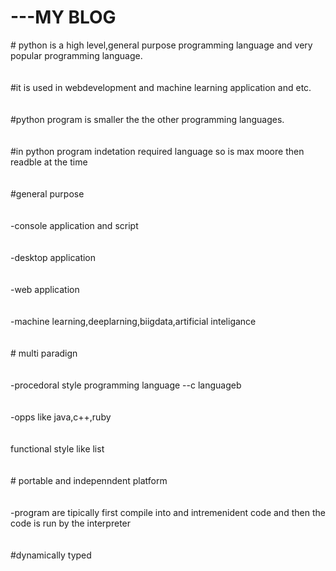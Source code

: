 <h1>---MY BLOG</h1>
# python is a high level,general purpose programming language and very popular programming language.<br><br><br>
#it is used in webdevelopment and machine learning application and etc.<br><br><br>
#python program is smaller the the other programming languages.<br><br><br>
#in python program indetation required language so is max moore then readble at the time<br><br><br>
#general purpose <br><br><br>
   -console application and script<br><br><br>
   -desktop application<br><br><br>
   -web application<br><br><br>
   -machine learning,deeplarning,biigdata,artificial inteligance<br><br><br>
# multi paradign<br><br><br>
  -procedoral style programming language --c languageb<br><br><br>
  -opps like java,c++,ruby<br><br><br>
  functional style like list<br><br><br>
# portable and indepenndent platform<br><br><br>
  -program are tipically first compile into and intremenident code and then the code is run by the interpreter<br><br><br>
#dynamically typed<br>
 
